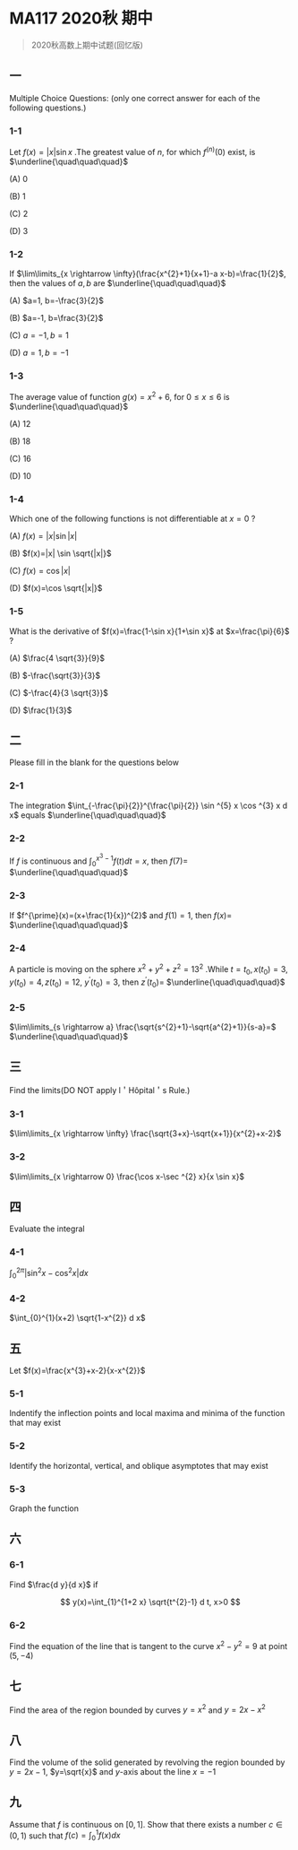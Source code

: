 # MA117 2020秋 期中

> 2020秋高数上期中试题(回忆版)

## 一

Multiple Choice Questions: (only one correct answer for each of the following questions.)

### 1-1

Let $f(x)=|x| \sin x$ .The greatest value of $n$, for which $f^{(n)}(0)$ exist, is $\underline{\quad\quad\quad}$

(A) 0

(B) 1

(C) 2

(D) 3

### 1-2

If $\lim\limits_{x \rightarrow \infty}(\frac{x^{2}+1}{x+1}-a x-b)=\frac{1}{2}$, then the values of $a, b$ are $\underline{\quad\quad\quad}$

(A) $a=1, b=-\frac{3}{2}$

(B) $a=-1, b=\frac{3}{2}$

(C) $a=-1, b=1$

(D) $a=1, b=-1$

### 1-3

The average value of function $g(x)=x^{2}+6$, for $0 \leqslant x \leqslant 6$ is $\underline{\quad\quad\quad}$

(A) 12

(B) 18

(C) 16

(D) 10

### 1-4

Which one of the following functions is not differentiable at $x=0$ ?

(A) $f(x)=|x| \sin |x|$

(B) $f(x)=|x| \sin \sqrt{|x|}$

(C) $f(x)=\cos |x|$

(D) $f(x)=\cos \sqrt{|x|}$

### 1-5

What is the derivative of $f(x)=\frac{1-\sin x}{1+\sin x}$ at $x=\frac{\pi}{6}$ ?

(A) $\frac{4 \sqrt{3}}{9}$

(B) $-\frac{\sqrt{3}}{3}$

(C) $-\frac{4}{3 \sqrt{3}}$

(D) $\frac{1}{3}$

## 二

Please fill in the blank for the questions below

### 2-1

The integration $\int_{-\frac{\pi}{2}}^{\frac{\pi}{2}} \sin ^{5} x \cos ^{3} x d x$ equals $\underline{\quad\quad\quad}$

### 2-2

If $f$ is continuous and $\int_{0}^{x^{3}-1} f(t) d t=x$, then $f(7)=$ $\underline{\quad\quad\quad}$

### 2-3

If $f^{\prime}(x)=(x+\frac{1}{x})^{2}$ and $f(1)=1$, then $f(x)=$ $\underline{\quad\quad\quad}$

### 2-4

A particle is moving on the sphere $x^{2}+y^{2}+z^{2}=13^{2}$ .While $t=t_{0}, x(t_{0})=3, y(t_{0})=4, z(t_{0})=12$,  $y^{\prime}(t_{0})=3$, then $z^{\prime}(t_{0})=$ $\underline{\quad\quad\quad}$

### 2-5

$\lim\limits_{s \rightarrow a} \frac{\sqrt{s^{2}+1}-\sqrt{a^{2}+1}}{s-a}=$ $\underline{\quad\quad\quad}$

## 三

Find the limits(DO NOT apply l＇Hôpital＇s Rule.)

### 3-1

$\lim\limits_{x \rightarrow \infty} \frac{\sqrt{3+x}-\sqrt{x+1}}{x^{2}+x-2}$

### 3-2

$\lim\limits_{x \rightarrow 0} \frac{\cos x-\sec ^{2} x}{x \sin x}$

## 四

Evaluate the integral

### 4-1

$\int_{0}^{2 \pi}|\sin ^{2} x-\cos ^{2} x| d x$

### 4-2

$\int_{0}^{1}(x+2) \sqrt{1-x^{2}} d x$

## 五

Let $f(x)=\frac{x^{3}+x-2}{x-x^{2}}$

### 5-1

Indentify the inflection points and local maxima and minima of the function that may exist

### 5-2

Identify the horizontal, vertical, and oblique asymptotes that may exist

### 5-3

Graph the function

## 六

### 6-1

Find $\frac{d y}{d x}$ if

$$
y(x)=\int_{1}^{1+2 x} \sqrt{t^{2}-1} d t, x>0
$$

### 6-2

Find the equation of the line that is tangent to the curve $x^{2}-y^{2}=9$ at point $(5,-4)$

## 七

Find the area of the region bounded by curves $y=x^{2}$ and $y=2 x-x^{2}$

## 八

Find the volume of the solid generated by revolving the region bounded by $y=2 x-1$, $y=\sqrt{x}$ and $y$-axis about the line $x=-1$

## 九

Assume that $f$ is continuous on $[0,1]$. Show that there exists a number $c \in(0,1)$ such that $f(c)=\int_{0}^{1} f(x) d x$
